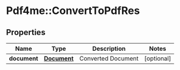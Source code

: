 # Pdf4me::ConvertToPdfRes

## Properties
Name | Type | Description | Notes
------------ | ------------- | ------------- | -------------
**document** | [**Document**](Document.md) | Converted Document | [optional] 


